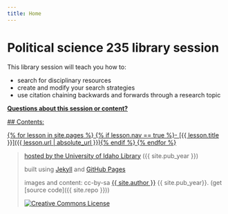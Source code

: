 ```yaml
---
title: Home
---
```

# Political science 235 library session

This library session will teach you how to:
- search for disciplinary resources
- create and modify your search strategies
- use citation chaining backwards and forwards through a research topic

<a href="https://vivo.nkn.uidaho.edu/vivo/display/n104190" target="_blank">**Questions about this session or content?** 

<div class="toc" markdown="1">
## Contents:

{% for lesson in site.pages %}
{% if lesson.nav == true %}- [{{ lesson.title }}]({{ lesson.url | absolute_url }}){% endif %}
{% endfor %}
</div>

> hosted by the <a href="https://www.lib.uidaho.edu/" target="_blank">University of Idaho Library</a> ({{ site.pub_year }})
>
> built using [Jekyll](https://jekyllrb.com/) and [GitHub Pages](https://pages.github.com/)
>
> images and content: cc-by-sa <a href="https://github.com/{{ site.github_username }}">{{ site.author }}</a> {{ site.pub_year}}. (get [source code]({{ site.repo }}))
>
> <a href="http://creativecommons.org/licenses/by-sa/4.0/" rel="license"><img style="border-width: 0;" src="https://i.creativecommons.org/l/by-sa/4.0/88x31.png" alt="Creative Commons License" /></a>
